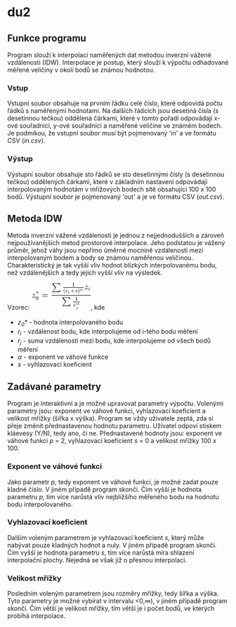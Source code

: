 # du2

## Funkce programu
Program slouží k interpolaci naměřených dat metodou inverzní vážené vzdálenosti (IDW). Interpolace je postup, který slouží k výpočtu
odhadované měřené veličiny v okolí bodů se známou hodnotou.

### Vstup
Vstupní soubor obsahuje na prvním řádku celé číslo, které odpovídá počtu řádků s naměřenými hodnotami. Na dalších řádcích jsou
desetiná čísla (s desetinnou tečkou) oddělená čárkami, které v tomto pořadí odpovádají x-ové souřadnici, y-ové souřadnici a
naměřené veličine ve známém bodech. Je podmíkou, že vstupní soubor musí být pojmenovaný 'in' a ve formátu CSV (*in.csv*).

### Výstup
Výstupní soubor obsahuje sto řádků se sto desetinnými čísly (s desetinnou tečkou) oddělených čárkami, které v základním nastavení
odpovádají interpolovaným hodnotám v mřížových bodech sítě obsahující 100 x 100 bodů. Výstupní soubor je pojmenovaný 'out' a
je ve formátu CSV (*out.csv*).

## Metoda IDW
Metoda inverzní vážené vzdálenosti je jednou z nejjednodušších a zároveň nejpoužívanějších metod prostorové interpolace. Jeho podstatou
je vážený průměr, jehož váhy jsou nepřímo úměrné mocnině vzdálenosti mezi interpolovaným bodem a body se známou naměřenou veličinou.
Charakteristický je tak vyšší vliv hodnot blízkých interpolovanému bodu, než vzdálenějších a tedy jejich vyšší vliv na výsledek.

Vzorec: ![alt text](https://github.com/hofrajtm/du2/blob/master/vzorec_vypoctu.gif), kde
- *z<sub>0</sub><sup>*</sup>* - hodnota interpolovaného bodu
- *r<sub>i</sub>* - vzdálenost bodu, kde interpolujeme od i-tého bodu měření
- *r<sub>j</sub>* - suma vzdáleností mezi bodu, kde interpolujeme od všech bodů měření
- *α* - exponent ve váhové funkce
- *s* - vyhlazovací koeficient
              
## Zadávané parametry
Program je interaktivní a je možné upravovat parametry výpočtu. Volenými parametry jsou: exponent ve váhové funkci, vyhlazovací
koeficient a velikost mřížky (šířka x výška).
Program se vždy uživatele zeptá, zda si přeje změnit přednastavenou hodnotu parametru. Uživatel odpoví stiskem kláevesy (Y/N), tedy
ano, či ne.
Přednastavené hodnoty jsou: exponent ve váhové funkci *p* = 2, vyhlazovací koeficient *s* = 0 a velikost mřížky 100 x 100.

### Exponent ve váhové funkci
Jako parametr *p*, tedy exponent ve váhové funkci, je možné zadat pouze kladné číslo. V jiném případě program skončí. Čím vyšší je
hodnota parametru *p*, tím více narůstá vliv nejbližšího měřeného bodu na hodnotu bodu interpolovaného.

### Vyhlazovací koeficient
Dalším voleným parametrem je vyhlazovací koeficient *s*, který může nabývat pouze kladných hodnot a nuly. V jiném případě program skončí.
Čím vyšší je hodnota parametru *s*, tím více narůstá míra shlazení interpolační plochy. Nejedná se však již o přesnou interpolaci.

### Velikost mřížky
Posledním voleným parametrem jsou rozměry mřížky, tedy šířka a výška. Tyto parametry je možné vybírat v intervalu <0,∞), v jiném případě
program skončí. Čím větší je velikost mřížky, tím větší je i počet bodů, ve kterých probíhá interpolace.
